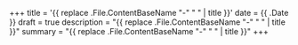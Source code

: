 +++
title = '{{ replace .File.ContentBaseName "-" " " | title }}'
date = {{ .Date }}
draft = true
description = "{{ replace .File.ContentBaseName "-" " " | title }}"
summary = "{{ replace .File.ContentBaseName "-" " " | title }}"
+++
